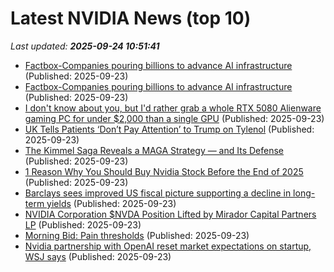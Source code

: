 # Latest NVIDIA News (top 10)
_Last updated: **2025-09-24 10:51:41**_

- [Factbox-Companies pouring billions to advance AI infrastructure](https://tech.yahoo.com/ai/articles/factbox-companies-pouring-billions-advance-105010476.html) (Published: 2025-09-23)
- [Factbox-Companies pouring billions to advance AI infrastructure](https://finance.yahoo.com/news/factbox-companies-pouring-billions-advance-105010381.html) (Published: 2025-09-23)
- [I don't know about you, but I'd rather grab a whole RTX 5080 Alienware gaming PC for under $2,000 than a single GPU](https://www.gamesradar.com/hardware/desktop-pc/i-dont-know-about-you-but-id-rather-grab-a-whole-rtx-5080-alienware-gaming-pc-for-under-usd2-000-than-a-single-gpu/) (Published: 2025-09-23)
- [UK Tells Patients ‘Don’t Pay Attention’ to Trump on Tylenol](https://biztoc.com/x/50ded897cb7636ad) (Published: 2025-09-23)
- [The Kimmel Saga Reveals a MAGA Strategy — and Its Defense](https://biztoc.com/x/fad00ae8a599acc1) (Published: 2025-09-23)
- [1 Reason Why You Should Buy Nvidia Stock Before the End of 2025](https://biztoc.com/x/116b339bc5abb288) (Published: 2025-09-23)
- [Barclays sees improved US fiscal picture supporting a decline in long-term yields](https://biztoc.com/x/e2576cd5301e823a) (Published: 2025-09-23)
- [NVIDIA Corporation $NVDA Position Lifted by Mirador Capital Partners LP](https://www.etfdailynews.com/2025/09/23/nvidia-corporation-nvda-position-lifted-by-mirador-capital-partners-lp/) (Published: 2025-09-23)
- [Morning Bid: Pain thresholds](https://finance.yahoo.com/news/morning-bid-pain-thresholds-103856498.html) (Published: 2025-09-23)
- [Nvidia partnership with OpenAI reset market expectations on startup, WSJ says](https://thefly.com/permalinks/entry.php/id4201653/NVDA-Nvidia-partnership-with-OpenAI-reset-market-expectations-on-startup-WSJ-says) (Published: 2025-09-23)
